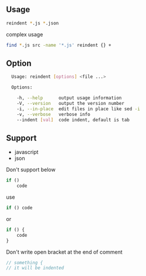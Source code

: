 Usage
---

```sh
reindent *.js *.json
```

complex usage

```sh
find *.js src -name '*.js' reindent {} +
```

Option
---

```sh
  Usage: reindent [options] <file ...>

  Options:

    -h, --help      output usage information
    -V, --version   output the version number
    -i, --in-place  edit files in place like sed -i
    -v, --verbose   verbose info
    --indent [val]  code indent, default is tab
```

Support
---

- javascript
- json

Don't support below

```js
if ()
	code
```

use

```js
if () code
```

or 

```js
if () {
	code
}
```

Don't write open bracket at the end of comment

```js
// something {
// it will be indented
```
